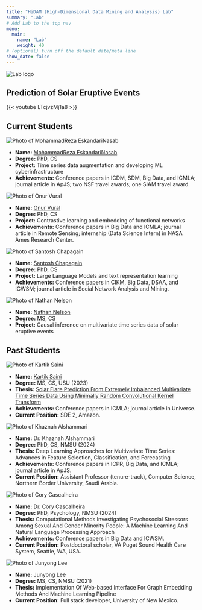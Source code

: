 ```yaml
---
title: "HiDAM (High-Dimensional Data Mining and Analysis) Lab"
summary: "Lab"
# Add Lab to the top nav
menu:
  main:
    name: "Lab"
    weight: 40
# (optional) turn off the default date/meta line
show_date: false
---
```


<!-- Top-centered logo (put logo.png next to this file) -->
<div class="lab-hero">
  <img src="logo.png" alt="Lab logo">
</div>

## Prediction of Solar Eruptive Events

{{< youtube LTcjvzMj1a8 >}}


## Current Students

<div class="lab-list">

  <div class="lab-person">
    <img src="img/reza.jpg" alt="Photo of MohammadReza EskandariNasab" class="lab-pic">
    <div class="lab-person-content">
      <ul>
        <li><strong>Name:</strong> <a href="https://www.linkedin.com/in/samresume/" target="_blank" rel="noopener">MohammadReza EskandariNasab</a></li>
        <li><strong>Degree:</strong> PhD, CS</li>
        <li><strong>Project:</strong> Time series data augmentation and developing ML cyberinfrastructure</li>
        <li><strong>Achievements:</strong> Conference papers in ICDM, SDM, Big Data, and ICMLA; journal article in ApJS; two NSF travel awards; one SIAM travel award.</li>
      </ul>
    </div>
  </div>

  <div class="lab-person">
    <img src="img/onur.jpg" alt="Photo of Onur Vural" class="lab-pic">
    <div class="lab-person-content">
      <ul>
        <li><strong>Name:</strong> <a href="https://www.linkedin.com/in/onur-vural-696706220/" target="_blank" rel="noopener">Onur Vural</a></li>
        <li><strong>Degree:</strong> PhD, CS</li>
        <li><strong>Project:</strong> Contrastive learning and embedding of functional networks</li>
        <li><strong>Achievements:</strong> Conference papers in Big Data and ICMLA; journal article in Remote Sensing; internship (Data Science Intern) in NASA Ames Research Center.</li>
      </ul>
    </div>
  </div>

  <div class="lab-person">
    <img src="img/santosh.jpg" alt="Photo of Santosh Chapagain" class="lab-pic">
    <div class="lab-person-content">
      <ul>
        <li><strong>Name:</strong> <a href="https://www.linkedin.com/in/s-c7/" target="_blank" rel="noopener">Santosh Chapagain</a></li>
        <li><strong>Degree:</strong> PhD, CS</li>
        <li><strong>Project:</strong> Large Language Models and text representation learning</li>
        <li><strong>Achievements:</strong> Conference papers in CIKM, Big Data, DSAA, and ICWSM; journal article in Social Network Analysis and Mining.</li>
      </ul>
    </div>
  </div>

  <div class="lab-person">
    <img src="img/annon.jpg" alt="Photo of Nathan Nelson" class="lab-pic">
    <div class="lab-person-content">
      <ul>
        <li><strong>Name:</strong> <a href="https://www.linkedin.com/in/nwnelson/" target="_blank" rel="noopener">Nathan Nelson</a></li>
        <li><strong>Degree:</strong> MS, CS</li>
        <li><strong>Project:</strong> Causal inference on multivariate time series data of solar eruptive events</li>
      </ul>
    </div>
  </div>

</div>

## Past Students

<div class="lab-list">

  <div class="lab-person">
    <img src="img/kartik.jpg" alt="Photo of Kartik Saini" class="lab-pic">
    <div class="lab-person-content">
      <ul>
        <li><strong>Name:</strong> <a href="https://www.linkedin.com/in/1420kartik/" target="_blank" rel="noopener">Kartik Saini</a></li>
        <li><strong>Degree:</strong> MS, CS, USU (2023)</li>
        <li><strong>Thesis:</strong> <a href="https://digitalcommons.usu.edu/etd2023/88/" target="_blank" rel="noopener">Solar Flare Prediction From Extremely Imbalanced Multivariate Time Series Data Using Minimally Random Convolutional Kernel Transform</a></li>
        <li><strong>Achievements:</strong> Conference papers in ICMLA; journal article in Universe.</li>
        <li><strong>Current Position:</strong> SDE 2, Amazon.</li>
      </ul>
    </div>
  </div>

  <div class="lab-person">
    <img src="img/annon.jpg" alt="Photo of Khaznah Alshammari" class="lab-pic">
    <div class="lab-person-content">
      <ul>
        <li><strong>Name:</strong> Dr. Khaznah Alshammari</li>
        <li><strong>Degree:</strong> PhD, CS, NMSU (2024)</li>
        <li><strong>Thesis:</strong> Deep Learning Approaches for Multivariate Time Series: Advances in Feature Selection, Classification, and Forecasting</li>
        <li><strong>Achievements:</strong> Conference papers in ICPR, Big Data, and ICMLA; journal article in ApJS.</li>
        <li><strong>Current Position:</strong> Assistant Professor (tenure-track), Computer Science, Northern Border University, Saudi Arabia.</li>
      </ul>
    </div>
  </div>

  <div class="lab-person">
    <img src="img/annon.jpg" alt="Photo of Cory Cascalheira" class="lab-pic">
    <div class="lab-person-content">
      <ul>
        <li><strong>Name:</strong> Dr. Cory Cascalheira</li>
        <li><strong>Degree:</strong> PhD, Psychology, NMSU (2024)</li>
        <li><strong>Thesis:</strong> Computational Methods Investigating Psychosocial Stressors Among Sexual And Gender Minority People: A Machine Learning And Natural Language Processing Approach</li>
        <li><strong>Achievements:</strong> Conference papers in Big Data and ICWSM.</li>
        <li><strong>Current Position:</strong> Postdoctoral scholar, VA Puget Sound Health Care System, Seattle, WA, USA.</li>
      </ul>
    </div>
  </div>

  <div class="lab-person">
    <img src="img/annon.jpg" alt="Photo of Junyong Lee" class="lab-pic">
    <div class="lab-person-content">
      <ul>
        <li><strong>Name:</strong> Junyong Lee</li>
        <li><strong>Degree:</strong> MS, CS, NMSU (2021)</li>
        <li><strong>Thesis:</strong> Implementation Of Web-based Interface For Graph Embedding Methods And Machine Learning Pipeline</li>
        <li><strong>Current Position:</strong> Full stack developer, University of New Mexico.</li>
      </ul>
    </div>
  </div>

</div>
